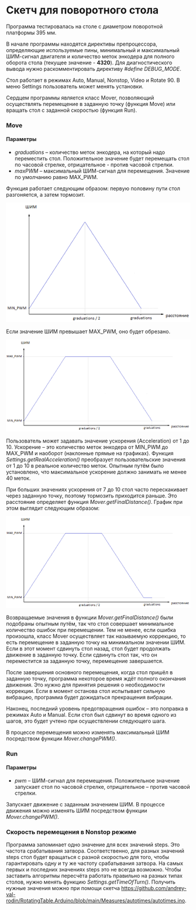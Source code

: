 # Скетч для поворотного стола
Программа тестировалась на столе с диаметром поворотной платформы 395 мм.

В начале программы находятся директивы препроцессора, определяющие используемые пины, минимальный и максимальный ШИМ-сигнал двигателя и количество меток энкодера для полного оборота стола (текущее значение - **4320**). Для диагностического вывода нужно раскомментировать директиву *#define DEBUG_MODE*.

Стол работает в режимах Auto, Manual, Nonstop, Video и Rotate 90. В меню Settings пользователь может менять установки.

Сердцем программы является класс Mover, позволяющий осуществлять перемещение в заданную точку (функция Move) или вращать стол с заданной скоростью (функция Run).
### Move
#### Параметры
- *graduations* – количество меток энкодера, на который надо переместить стол. Положительное значение будет перемещать стол по часовой стрелке, отрицательное - против часовой стрелки.
- *maxPWM* – максимальный ШИМ-сигнал для перемещения. Значение по умолчанию равно MAX_PWM.

Функция работает следующим образом: первую половину пути стол разгоняется, а затем тормозит.

![](https://raw.githubusercontent.com/andrey-val-rodin/RotatingTable.Arduino/main/Images/PWM1.png)

Если значение ШИМ превышает MAX_PWM, оно будет обрезано.

![](https://raw.githubusercontent.com/andrey-val-rodin/RotatingTable.Arduino/main/Images/PWM2.png)

Пользователь может задавать значение ускорения (Acceleration) от 1 до 10. Ускорение – это количество меток энкодера от MIN_PWM до MAX_PWM и наоборот (наклонные прямые на графиках). Функция *Settings.getRealAcceleration()* преобразует пользовательские значения от 1 до 10 в реальное количество меток. Опытным путём было установлено, что максимальное ускорение должно занимать не менее 40 меток.

При больших значениях ускорения от 7 до 10 стол часто перескакивает через заданную точку, поэтому тормозить приходится раньше. Это расстояние определяет функция *Mover.getFinalDistance()*. График при этом выглядит следующим образом:

![](https://raw.githubusercontent.com/andrey-val-rodin/RotatingTable.Arduino/main/Images/PWM3.png)

Возвращаемые значения в функции *Mover.getFinalDistance()* были подобраны опытным путём, так что стол совершает минимальное количество ошибок при перемещении. Тем не менее, если ошибка произошла, класс Mover осуществляет так называемую коррекцию, то есть перемещение в заданную точку на минимальном значении ШИМ. Если в этот момент сдвинуть стол назад, стол будет продолжать движение в заданную точку. Если сдвинуть стол так, что он переместится за заданную точку, перемещение завершается.

После завершения основного перемещения, когда стол пришёл в заданную точку, программа некоторое время ждёт полного окончания движения. Это нужно для принятия решения о необходимости коррекции. Если в момент останова стол испытывает сильную вибрацию, программа будет дожидаться прекращения вибрации.

Наконец, последний уровень предотвращения ошибок – это поправка в режимах Auto и Manual. Если стол был сдвинут во время одного из шагов, это будет учтено при осуществлении следующего шага.

В процессе перемещения можно изменять максимальный ШИМ посредством функции *Mover.changePWM()*.
### Run
#### Параметры
- *pwm* – ШИМ-сигнал для перемещения. Положительное значение запускает стол по часовой стрелке, отрицательное – против часовой стрелки.

Запускает движение с заданным значением ШИМ. В процессе движения можно изменять ШИМ посредством функции *Mover.changePWM()*.

### Скорость перемещения в Nonstop режиме
Программа запоминает одно значение для всех значений steps. Это частота срабатывания затвора. Соответственно, для разных значений steps стол будет вращаться с разной скоростью для того, чтобы гарантировать одну и ту же частоту срабатывания затвора. На самых первых и последних значениях steps это не всегда возможно.
Чтобы заставить алгоритмы пересчёта работать правильно на разных типах столов, нужно менять функцию *Settings.getTimeOfTurn()*. Получить нужные значения можно при помощи скетча https://github.com/andrey-val-rodin/RotatingTable.Arduino/blob/main/Measures/autotimes/autotimes.ino.
